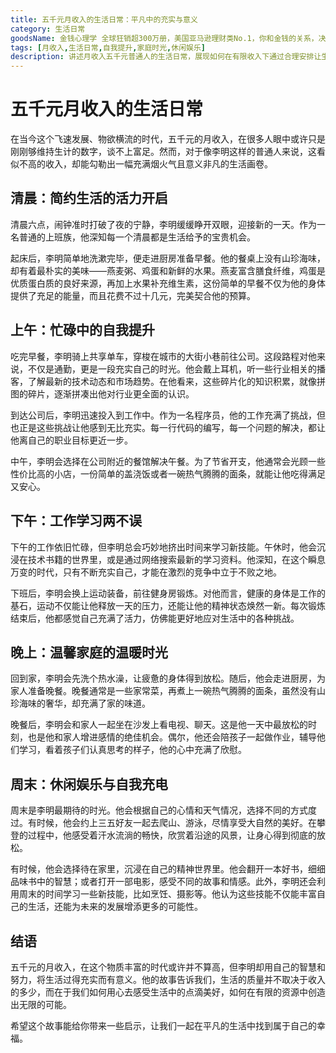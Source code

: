 ```yaml
---
title: 五千元月收入的生活日常：平凡中的充实与意义
category: 生活日常
goodsName: 金钱心理学 全球狂销超300万册，美国亚马逊理财类No.1，你和金钱的关系，决定了财富和你的距离！财务自由指南
tags: [月收入,生活日常,自我提升,家庭时光,休闲娱乐]
description: 讲述月收入五千元普通人的生活日常，展现如何在有限收入下通过合理安排让生活充实且有意义，包括工作、学习、家庭、休闲等多方面的生活点滴。
---
```


# 五千元月收入的生活日常

在当今这个飞速发展、物欲横流的时代，五千元的月收入，在很多人眼中或许只是刚刚够维持生计的数字，谈不上富足。然而，对于像李明这样的普通人来说，这看似不高的收入，却能勾勒出一幅充满烟火气且意义非凡的生活画卷。

## 清晨：简约生活的活力开启

清晨六点，闹钟准时打破了夜的宁静，李明缓缓睁开双眼，迎接新的一天。作为一名普通的上班族，他深知每一个清晨都是生活给予的宝贵机会。

起床后，李明简单地洗漱完毕，便走进厨房准备早餐。他的餐桌上没有山珍海味，却有着最朴实的美味——燕麦粥、鸡蛋和新鲜的水果。燕麦富含膳食纤维，鸡蛋是优质蛋白质的良好来源，再加上水果补充维生素，这份简单的早餐不仅为他的身体提供了充足的能量，而且花费不过十几元，完美契合他的预算。

## 上午：忙碌中的自我提升

吃完早餐，李明骑上共享单车，穿梭在城市的大街小巷前往公司。这段路程对他来说，不仅是通勤，更是一段充实自己的时光。他会戴上耳机，听一些行业相关的播客，了解最新的技术动态和市场趋势。在他看来，这些碎片化的知识积累，就像拼图的碎片，逐渐拼凑出他对行业更全面的认识。

到达公司后，李明迅速投入到工作中。作为一名程序员，他的工作充满了挑战，但也正是这些挑战让他感到无比充实。每一行代码的编写，每一个问题的解决，都让他离自己的职业目标更近一步。

中午，李明会选择在公司附近的餐馆解决午餐。为了节省开支，他通常会光顾一些性价比高的小店，一份简单的盖浇饭或者一碗热气腾腾的面条，就能让他吃得满足又安心。

## 下午：工作学习两不误

下午的工作依旧忙碌，但李明总会巧妙地挤出时间来学习新技能。午休时，他会沉浸在技术书籍的世界里，或是通过网络搜索最新的学习资料。他深知，在这个瞬息万变的时代，只有不断充实自己，才能在激烈的竞争中立于不败之地。

下班后，李明会换上运动装备，前往健身房锻炼。对他而言，健康的身体是工作的基石，运动不仅能让他释放一天的压力，还能让他的精神状态焕然一新。每次锻炼结束后，他都感觉自己充满了活力，仿佛能更好地应对生活中的各种挑战。

## 晚上：温馨家庭的温暖时光

回到家，李明会先洗个热水澡，让疲惫的身体得到放松。随后，他会走进厨房，为家人准备晚餐。晚餐通常是一些家常菜，再煮上一碗热气腾腾的面条，虽然没有山珍海味的奢华，却充满了家的味道。

晚餐后，李明会和家人一起坐在沙发上看电视、聊天。这是他一天中最放松的时刻，也是他和家人增进感情的绝佳机会。偶尔，他还会陪孩子一起做作业，辅导他们学习，看着孩子们认真思考的样子，他的心中充满了欣慰。

## 周末：休闲娱乐与自我充电

周末是李明最期待的时光。他会根据自己的心情和天气情况，选择不同的方式度过。有时候，他会约上三五好友一起去爬山、游泳，尽情享受大自然的美好。在攀登的过程中，他感受着汗水流淌的畅快，欣赏着沿途的风景，让身心得到彻底的放松。

有时候，他会选择待在家里，沉浸在自己的精神世界里。他会翻开一本好书，细细品味书中的智慧；或者打开一部电影，感受不同的故事和情感。此外，李明还会利用周末的时间学习一些新技能，比如烹饪、摄影等。他认为这些技能不仅能丰富自己的生活，还能为未来的发展增添更多的可能性。

## 结语

五千元的月收入，在这个物质丰富的时代或许并不算高，但李明却用自己的智慧和努力，将生活过得充实而有意义。他的故事告诉我们，生活的质量并不取决于收入的多少，而在于我们如何用心去感受生活中的点滴美好，如何在有限的资源中创造出无限的可能。

希望这个故事能给你带来一些启示，让我们一起在平凡的生活中找到属于自己的幸福。
